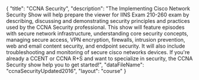 {
	"title": "CCNA Security",
	"description": "The Implementing Cisco Network Security Show will help prepare the viewer for IINS Exam 210-260 exam by describing, discussing and demonstrating security principles and practices used by the CCNA Security professional.  This show will feature episodes with secure network infrastructure, understanding core security concepts, managing secure access, VPN encryption, firewalls, intrusion prevention, web and email content security, and endpoint security.  It will also include troubleshooting and monitoring of secure cisco networks devices.  If you're already a CCENT or CCNA R+S and want to specialize in security, the CCNA Security show help you to get started!",
	"dataFileName": "ccnaSecurityUpdated2016",
	"layout": "course"
}